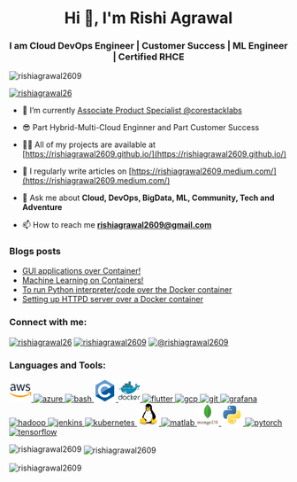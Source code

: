 <h1 align="center">Hi 👋, I'm Rishi Agrawal</h1>
<h3 align="center">I am Cloud DevOps Engineer | Customer Success | ML Engineer | Certified RHCE</h3>

<p align="left"> <img src="https://komarev.com/ghpvc/?username=rishiagrawal2609&label=Profile%20views&color=0e75b6&style=flat" alt="rishiagrawal2609" /> </p>

<p align="left"> <a href="https://twitter.com/rishiagrawal26" target="blank"><img src="https://img.shields.io/twitter/follow/rishiagrawal26?logo=twitter&style=for-the-badge" alt="rishiagrawal26" /></a> </p>

- 🔭 I’m currently [Associate Product Specialist @corestacklabs](https://discover.corestack.io)

- 😎 Part Hybrid-Multi-Cloud Enginner and Part Customer Success

- 👨‍💻 All of my projects are available at [https://rishiagrawal2609.github.io/](https://rishiagrawal2609.github.io/)

- 📝 I regularly write articles on [https://rishiagrawal2609.medium.com/](https://rishiagrawal2609.medium.com/)

- 💬 Ask me about **Cloud, DevOps, BigData, ML, Community, Tech and Adventure**

- 📫 How to reach me **rishiagrawal2609@gmail.com**

### Blogs posts
<!-- BLOG-POST-LIST:START -->
- [GUI applications over Container!](https://rishiagrawal2609.medium.com/gui-applications-over-container-e6dd6f90b0fc?source=rss-7674d5022296------2)
- [Machine Learning on Containers!](https://medium.com/analytics-vidhya/machine-learning-on-containers-a27ec5288526?source=rss-7674d5022296------2)
- [To run Python interpreter/code over the Docker container](https://rishiagrawal2609.medium.com/to-run-python-interpreter-code-over-the-docker-container-7562bb455f2f?source=rss-7674d5022296------2)
- [Setting up HTTPD server over a Docker container](https://rishiagrawal2609.medium.com/setting-up-httpd-server-over-a-docker-container-a841663007a9?source=rss-7674d5022296------2)
<!-- BLOG-POST-LIST:END -->

<h3 align="left">Connect with me:</h3>
<p align="left">
<a href="https://twitter.com/rishiagrawal26" target="blank"><img align="center" src="https://raw.githubusercontent.com/rahuldkjain/github-profile-readme-generator/master/src/images/icons/Social/twitter.svg" alt="rishiagrawal26" height="30" width="40" /></a>
<a href="https://linkedin.com/in/rishiagrawal2609" target="blank"><img align="center" src="https://raw.githubusercontent.com/rahuldkjain/github-profile-readme-generator/master/src/images/icons/Social/linked-in-alt.svg" alt="rishiagrawal2609" height="30" width="40" /></a>
<a href="https://medium.com/@rishiagrawal2609" target="blank"><img align="center" src="https://raw.githubusercontent.com/rahuldkjain/github-profile-readme-generator/master/src/images/icons/Social/medium.svg" alt="@rishiagrawal2609" height="30" width="40" /></a>
</p>

<h3 align="left">Languages and Tools:</h3>
<p align="left"> <a href="https://aws.amazon.com" target="_blank" rel="noreferrer"> <img src="https://raw.githubusercontent.com/devicons/devicon/master/icons/amazonwebservices/amazonwebservices-original-wordmark.svg" alt="aws" width="40" height="40"/> </a> <a href="https://azure.microsoft.com/en-in/" target="_blank" rel="noreferrer"> <img src="https://www.vectorlogo.zone/logos/microsoft_azure/microsoft_azure-icon.svg" alt="azure" width="40" height="40"/> </a> <a href="https://www.gnu.org/software/bash/" target="_blank" rel="noreferrer"> <img src="https://www.vectorlogo.zone/logos/gnu_bash/gnu_bash-icon.svg" alt="bash" width="40" height="40"/> </a> <a href="https://www.cprogramming.com/" target="_blank" rel="noreferrer"> <img src="https://raw.githubusercontent.com/devicons/devicon/master/icons/c/c-original.svg" alt="c" width="40" height="40"/> </a> <a href="https://www.docker.com/" target="_blank" rel="noreferrer"> <img src="https://raw.githubusercontent.com/devicons/devicon/master/icons/docker/docker-original-wordmark.svg" alt="docker" width="40" height="40"/> </a> <a href="https://flutter.dev" target="_blank" rel="noreferrer"> <img src="https://www.vectorlogo.zone/logos/flutterio/flutterio-icon.svg" alt="flutter" width="40" height="40"/> </a> <a href="https://cloud.google.com" target="_blank" rel="noreferrer"> <img src="https://www.vectorlogo.zone/logos/google_cloud/google_cloud-icon.svg" alt="gcp" width="40" height="40"/> </a> <a href="https://git-scm.com/" target="_blank" rel="noreferrer"> <img src="https://www.vectorlogo.zone/logos/git-scm/git-scm-icon.svg" alt="git" width="40" height="40"/> </a> <a href="https://grafana.com" target="_blank" rel="noreferrer"> <img src="https://www.vectorlogo.zone/logos/grafana/grafana-icon.svg" alt="grafana" width="40" height="40"/> </a> <a href="https://hadoop.apache.org/" target="_blank" rel="noreferrer"> <img src="https://www.vectorlogo.zone/logos/apache_hadoop/apache_hadoop-icon.svg" alt="hadoop" width="40" height="40"/> </a> <a href="https://www.jenkins.io" target="_blank" rel="noreferrer"> <img src="https://www.vectorlogo.zone/logos/jenkins/jenkins-icon.svg" alt="jenkins" width="40" height="40"/> </a> <a href="https://kubernetes.io" target="_blank" rel="noreferrer"> <img src="https://www.vectorlogo.zone/logos/kubernetes/kubernetes-icon.svg" alt="kubernetes" width="40" height="40"/> </a> <a href="https://www.linux.org/" target="_blank" rel="noreferrer"> <img src="https://raw.githubusercontent.com/devicons/devicon/master/icons/linux/linux-original.svg" alt="linux" width="40" height="40"/> </a> <a href="https://www.mathworks.com/" target="_blank" rel="noreferrer"> <img src="https://upload.wikimedia.org/wikipedia/commons/2/21/Matlab_Logo.png" alt="matlab" width="40" height="40"/> </a> <a href="https://www.mongodb.com/" target="_blank" rel="noreferrer"> <img src="https://raw.githubusercontent.com/devicons/devicon/master/icons/mongodb/mongodb-original-wordmark.svg" alt="mongodb" width="40" height="40"/> </a> <a href="https://www.python.org" target="_blank" rel="noreferrer"> <img src="https://raw.githubusercontent.com/devicons/devicon/master/icons/python/python-original.svg" alt="python" width="40" height="40"/> </a> <a href="https://pytorch.org/" target="_blank" rel="noreferrer"> <img src="https://www.vectorlogo.zone/logos/pytorch/pytorch-icon.svg" alt="pytorch" width="40" height="40"/> </a> <a href="https://www.tensorflow.org" target="_blank" rel="noreferrer"> <img src="https://www.vectorlogo.zone/logos/tensorflow/tensorflow-icon.svg" alt="tensorflow" width="40" height="40"/> </a> </p>

<p><img align="left" src="https://github-readme-stats.vercel.app/api/top-langs?username=rishiagrawal2609&show_icons=true&locale=en&layout=compact" alt="rishiagrawal2609" /></p>

<p>&nbsp;<img align="center" src="https://github-readme-stats.vercel.app/api?username=rishiagrawal2609&show_icons=true&locale=en" alt="rishiagrawal2609" /></p>

<p><img align="center" src="https://github-readme-streak-stats.herokuapp.com/?user=rishiagrawal2609&" alt="rishiagrawal2609" /></p>
